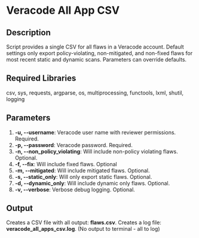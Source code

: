# Veracode All App CSV

## Description
Script provides a single CSV for all flaws in a Veracode account. Default settings only export policy-violating, non-mitigated, and non-fixed flaws for most recent static and dynamic scans. Parameters can override defaults.

## Required Libraries 
csv, sys, requests, argparse, os, multiprocessing, functools, lxml, shutil, logging

## Parameters
1. **-u, --username**: Veracode user name with reviewer permissions. Required.
2. **-p, --password**: Veracode password. Required.
3. **-n, --non_policy_violating**: Will include non-policy violating flaws. Optional.
4. **-f, --fix**: Will include fixed flaws. Optional
5. **-m, --mitigated**: Will include mitigated flaws. Optional.
6. **-s, --static_only**: Will only export static flaws. Optional.
7. **-d, --dynamic_only**: Will include dynamic only flaws. Optional.
8. **-v, --verbose**: Verbose debug logging. Optional.

## Output
Creates a CSV file with all output: **flaws.csv**.
Creates a log file: **veracode_all_apps_csv.log**. (No output to terminal - all to log)
